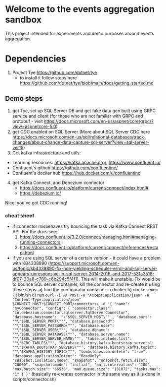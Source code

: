 # Welcome to the events aggregation sandbox

This project intended for experiments and demo purposes around events aggregation.

# Dependencies
1. Project Tye https://github.com/dotnet/tye
    - to install it follow steps here https://github.com/dotnet/tye/blob/main/docs/getting_started.md


## Demo steps
1. get Tye, set up SQL Server DB and get fake data gen built using GRPC service and client 
   (for those who are not familiar with GRPC and protobuf - visit https://docs.microsoft.com/en-us/aspnet/core/grpc/?view=aspnetcore-5.0)
2. get CDC enabled on SQL Server (More about SQL Server CDC here https://docs.microsoft.com/en-us/sql/relational-databases/track-changes/about-change-data-capture-sql-server?view=sql-server-ver15)
3.  Get kafka infrastructure and utils:
   - Learning resources: https://kafka.apache.org/, https://www.confluent.io/
   - Confluent`s github https://github.com/confluentinc/
   - Confluent`s docker hub https://hub.docker.com/u/confluentinc
4. get Kafka Connect, and Debezium connector
   - https://docs.confluent.io/platform/current/connect/index.html#
   - https://debezium.io/


Nice! you've got CDC running!

### cheat sheet

- if connector misbehaves try bouncing the task via Kafka Connect REST API.
  For the docs see:
   1. https://docs.confluent.io/3.2.0/connect/managing.html#managing-running-connectors
   2. https://docs.confluent.io/platform/current/connect/references/restapi.html
- if you are using SQL server of a certain version - it could have a problem with KB4338890 (https://support.microsoft.com/en-us/topic/kb4338890-fix-non-yielding-scheduler-error-and-sql-server-appears-unresponsive-in-sql-server-2014-2016-and-2017-531a3518-df07-30a8-c789-c6b294c5f4f1). 
  This will make it unstable. Fix would be to bounce SQL server container, kill the connector and re-create it using these steps: 
   a) find the configurator container in docker 
   b) docker exec -it bin/sh 
   c) run `curl -i -X POST -H "Accept:application/json" -H "Content-Type:application/json" $CONNECT_HOST:$CONNECT_PORT/connectors/ -d '{ "name": "myConnector", "config": { "connector.class": "io.debezium.connector.sqlserver.SqlServerConnector", "database.hostname": '"\"$SQL_SERVER_HOST\""', "database.port": '"\"$SQL_SERVER_PORT\""', "database.password": '"\"$SQL_SERVER_PASSWORD\""', "database.user": '"\"$SQL_SERVER_USER\""', "database.dbname": '"\"$SQL_SERVER_DATABASE\""', "database.server.name": '"\"$SQL_SERVER_SERVER_NAME\""', "table.include.list": '"\"$CDC_TABLES\""', "database.history.kafka.bootstrap.servers": '"\"$KAFKA_BOOTSTRAP_SERVERS\""', "database.history.kafka.topic": '"\"$KAFKA_HISTORY_TOPIC\""', "tombstones.on.delete": "true", "database.applicationIntent": "ReadOnly", "snapshot.isolation.mode": "snapshot", "snapshot.fetch.size": "20000", "snapshot.mode": "initial", "poll.interval.ms": "100", "max.batch.size": "66536", "max.queue.size": "131072", "tasks.max": "1" } }'` (basically re-creates connector in the same way as it is done in scripts/connector.sh)